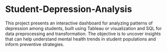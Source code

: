# Student-Depression-Analysis
This project presents an interactive dashboard for analyzing patterns of depression among students, built using Tableau or visualization and SQL for data preprocessing and transformation. The objective is to uncover insights that can help understand mental health trends in student populations and inform preventive strategies.
